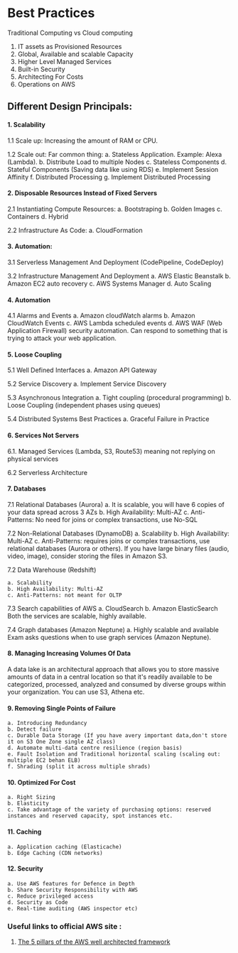 # Best Practices

Traditional Computing vs Cloud computing

1. IT assets as Provisioned Resources
2. Global, Available and scalable Capacity
3. Higher Level Managed Services
4. Built-in Security
5. Architecting For Costs
6. Operations on AWS

## Different Design Principals:

#### 1. Scalability

1.1 Scale up: Increasing the amount of RAM or CPU.

1.2 Scale out: Far common thing:
    a. Stateless Application. Example: Alexa (Lambda).
    b. Distribute Load to multiple Nodes
    c. Stateless Components
    d. Stateful Components (Saving data like using RDS)
    e. Implement Session Affinity
    f. Distributed Processing
    g. Implement Distributed Processing

#### 2. Disposable Resources Instead of Fixed Servers

2.1 Instantiating Compute Resources:
    a. Bootstraping
    b. Golden Images
    c. Containers
    d. Hybrid

2.2 Infrastructure As Code:
    a. CloudFormation

#### 3. Automation:

3.1 Serverless Management And Deployment (CodePipeline, CodeDeploy)

3.2 Infrastructure Management And Deployment
    a. AWS Elastic Beanstalk
    b. Amazon EC2 auto recovery
    c. AWS Systems Manager
    d. Auto Scaling

#### 4. Automation

4.1 Alarms and Events
    a. Amazon cloudWatch alarms
    b. Amazon CloudWatch Events
    c. AWS Lambda scheduled events
    d. AWS WAF (Web Application Firewall) security automation. Can respond to something that is trying to attack your web application.

#### 5. Loose Coupling

5.1 Well Defined Interfaces
    a. Amazon API Gateway

5.2 Service Discovery
    a. Implement Service Discovery

5.3 Asynchronous Integration
    a. Tight coupling (procedural programming)
    b. Loose Coupling (independent phases using queues)

5.4 Distributed Systems Best Practices
    a. Graceful Failure in Practice

#### 6. Services Not Servers

6.1. Managed Services (Lambda, S3, Route53) meaning not replying on physical services

6.2 Serverless Architecture

#### 7. Databases

7.1 Relational Databases (Aurora)
    a. It is scalable, you will have 6 copies of your data spread across 3 AZs
    b. High Availability:  Multi-AZ
    c. Anti-Patterns: No need for joins or complex transactions, use No-SQL

7.2 Non-Relational Databases (DynamoDB)
    a. Scalability
    b. High Availability: Multi-AZ
    c. Anti-Patterns: requires joins or complex transactions, use relational databases (Aurora or others). If you have large binary files (audio, video, image), consider storing the files in Amazon S3.

7.2 Data Warehouse (Redshift)

    a. Scalability
    b. High Availability: Multi-AZ
    c. Anti-Patterns: not meant for OLTP

7.3 Search capabilities of AWS
    a. CloudSearch
    b. Amazon ElasticSearch
 Both the services are scalable, highly available.

 7.4 Graph databases (Amazon Neptune)
     a. Highly scalable and available
     Exam asks questions when to use graph services (Amazon Neptune).

#### 8. Managing Increasing Volumes Of Data

A data lake is an architectural approach that allows you to store massive amounts of data in a central location so that it's readily available to be categorized, processed, analyzed and consumed by diverse groups within your organization.
You can use S3, Athena etc.

#### 9. Removing Single Points of Failure
    a. Introducing Redundancy
    b. Detect failure
    c. Durable Data Storage (If you have avery important data,don't store it on S3 One Zone single AZ class)
    d. Automate multi-data centre resilience (region basis)
    e. Fault Isolation and Traditional horizontal scaling (scaling out: multiple EC2 behan ELB)
    f. Shrading (split it across multiple shrads)

#### 10. Optimized For Cost
    a. Right Sizing
    b. Elasticity
    c. Take advantage of the variety of purchasing options: reserved instances and reserved capacity, spot instances etc.

#### 11. Caching

    a. Application caching (Elasticache)
    b. Edge Caching (CDN networks)

#### 12. Security

    a. Use AWS features for Defence in Depth
    b. Share Security Responsibility with AWS
    c. Reduce privileged access
    d. Security as Code
    e. Real-time auditing (AWS inspector etc)

### Useful links to official AWS site :

1. [The 5 pillars of the AWS well architected framework](https://aws.amazon.com/blogs/apn/the-5-pillars-of-the-aws-well-architected-framework/)